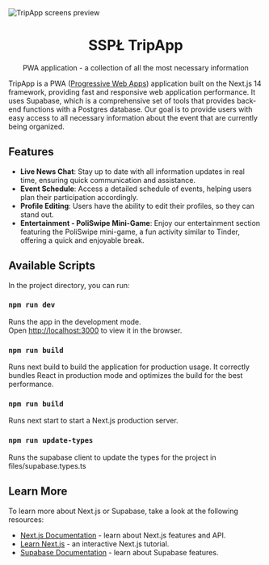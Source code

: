 <img alt="TripApp screens preview" src="https://i.ibb.co/ccjLpJf/SCR-20240302-rfta.png">
<h1 align="center">SSPŁ TripApp</h1>

<p align="center">
 PWA application - a collection of all the most necessary information
</p>

TripApp is a PWA ([Progressive Web Apps](https://web.dev/explore/progressive-web-apps)) application built on the Next.js 14 framework, providing fast and responsive web application performance. It uses Supabase, which is a comprehensive set of tools that provides back-end functions with a Postgres database. Our goal is to provide users with easy access to all necessary information about the event that are currently being organized.

## Features

- **Live News Chat**: Stay up to date with all information updates in real time, ensuring quick communication and assistance.
- **Event Schedule**: Access a detailed schedule of events, helping users plan their participation accordingly.
- **Profile Editing**: Users have the ability to edit their profiles, so they can stand out.
- **Entertainment - PoliSwipe Mini-Game**: Enjoy our entertainment section featuring the PoliSwipe mini-game, a fun activity similar to Tinder, offering a quick and enjoyable break.

## Available Scripts

In the project directory, you can run:

### `npm run dev`

Runs the app in the development mode.\
Open [http://localhost:3000](http://localhost:3000) to view it in the browser.

### `npm run build`

Runs next build to build the application for production usage.
It correctly bundles React in production mode and optimizes the build for the best performance.

### `npm run build`

Runs next start to start a Next.js production server.

### `npm run update-types`

Runs the supabase client to update the types for the project in files/supabase.types.ts


## Learn More

To learn more about Next.js or Supabase, take a look at the following resources:

- [Next.js Documentation](https://nextjs.org/docs) - learn about Next.js features and API.
- [Learn Next.js](https://nextjs.org/learn) - an interactive Next.js tutorial.
- [Supabase Documentation](https://supabase.com/docs) - learn about Supabase features.
